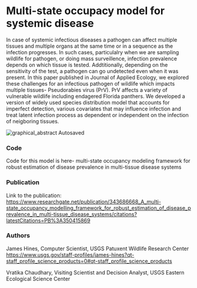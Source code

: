# Multi-state occupacy model for systemic disease

In case of systemic infectious  diseases a pathogen can affect multiple tissues and multiple organs at the same time or in a sequence as the infection progresses. In such cases, particulalry when we are sampling wildlife for pathogen, or doing mass surveillence, infection prevalence depends on which tissue is tested. 
Addtitionally, depending on the sensitivity of the test, a pathogen can go undetected even when it was present. In this paper published in Journal of Applied Ecology, we explored these challenges for an infectious pathogen of wildlife which impacts multiple tissues- Pseudorabies virus (PrV). PrV affects a variety of vulnerable wildlife including endagered Florida panthers.
We developed a version of widely used species distribution model that accounts for imperfect detection, various covariates that may influence infection and treat latent infection process as dependent or independent on the infection of neigboring tissues. 

![graphical_abstract  Autosaved](https://user-images.githubusercontent.com/32778613/140928345-1a80a742-ed19-44c9-82ac-75d3fed76a12.jpg)

### Code
Code for this model is here- multi-state occupancy modeling framework for robust estimation of disease prevalence in multi-tissue disease systems

### Publication
Link to the publication: https://www.researchgate.net/publication/343686668_A_multi-state_occupancy_modelling_framework_for_robust_estimation_of_disease_prevalence_in_multi-tissue_disease_systems/citations?latestCitations=PB%3A350415869

### Authors
James Hines, Computer Scientist, USGS Patuxent Wildlife Research Center 
https://www.usgs.gov/staff-profiles/james-hines?qt-staff_profile_science_products=0#qt-staff_profile_science_products

Vratika Chaudhary, Visiting Scientist and Decision Analyst, USGS Eastern Ecological Science Center

